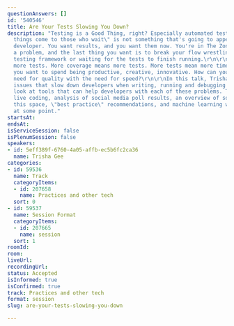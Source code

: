 ```yaml
---
questionAnswers: []
id: '540546'
title: Are Your Tests Slowing You Down?
description: "Testing is a Good Thing, right? Especially automated testing. But \"Good
  things come to those who wait\" is not something that's going to appeal to the busy
  developer. You want results, and you want them now. You're in The Zone working on
  a problem, and the last thing you want is to break your flow wrestling with your
  testing framework or waiting for the tests to finish running.\r\n\r\nMore code means
  more tests. More coverage means more tests. More tests mean more time. Time that
  you want to spend being productive, creative, innovative. How can you balance the
  need for quality with the need for speed?\r\n\r\nIn this talk, Trisha will identify
  issues that slow down developers when writing, running and debugging tests, and
  look at tools that can help developers with each of these problems. There will be
  live coding, analysis of social media poll results, an overview of solutions in
  this space, \"best practice\" recommendations, and machine learning will be mentioned
  at some point."
startsAt: 
endsAt: 
isServiceSession: false
isPlenumSession: false
speakers:
- id: 5eff389f-6760-4a05-affb-ec5b6fc2ca36
  name: Trisha Gee
categories:
- id: 59536
  name: Track
  categoryItems:
  - id: 207658
    name: Practices and other tech
  sort: 0
- id: 59537
  name: Session Format
  categoryItems:
  - id: 207665
    name: session
  sort: 1
roomId: 
room: 
liveUrl: 
recordingUrl: 
status: Accepted
isInformed: true
isConfirmed: true
track: Practices and other tech
format: session
slug: are-your-tests-slowing-you-down

---
```

